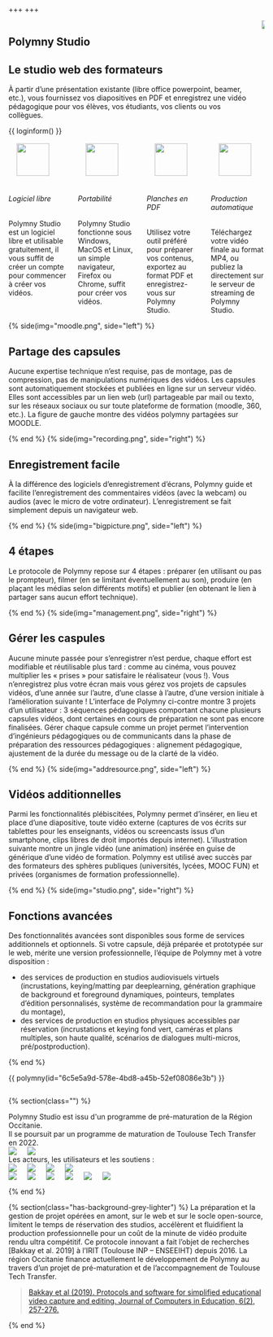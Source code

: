 +++
+++

<section class="section hero stamp-mobile">
<div class="hero-body">
<div class="container">
<div class="columns is-desktop is-vcentered">
<div class="column is-6 content">

<h1 class="title is-spaced is-1">Polymny Studio</h1>
<h2 class="subtitle is-3">Le studio web des formateurs</h2>

<p class="subtitle">
À partir d’une présentation existante (libre office powerpoint, beamer, etc.),
vous fournissez vos diapositives en PDF et enregistrez une vidéo pédagogique
pour vos élèves, vos étudiants, vos clients ou vos collègues.
</p>

<div class="has-text-centered">
{{ loginform() }}
</div>

</div>
<div class="column is-4 is-offset-2">
<img class="hide-mobile" src="/img/favicon2.png">
</div>

</div>
</div>
</div>
</section>

<section class="hero has-background-success" style="overflow: hidden;">
<div class="container">
<div class="hero-body columns is-desktop is-centered content">

<div class="column is-3 has-text-centered">
<img style="height: 64px; margin: 16px;" src="/img/agpl.png">
<h6>Logiciel libre</h6>
<p class="is-size-6">Polymny Studio est un logiciel libre et utilisable gratuitement, il vous suffit de créer un compte pour commencer à créer vos vidéos.</p>
</div>

<div class="column is-3 has-text-centered">
<img style="height: 64px; margin: 16px;" src="/img/portability.png">
<h6>Portabilité</h6>
<p class="is-size-6">Polymny Studio fonctionne sous Windows, MacOS et Linux, un simple navigateur, Firefox ou Chrome, suffit pour créer vos vidéos.</p>
</div>

<div class="column is-3 has-text-centered">
<img style="height: 64px; margin: 16px;" src="/img/pdf.png">
<h6>Planches en PDF</h6>
<p class="is-size-6">Utilisez votre outil préféré pour préparer vos contenus, exportez au format PDF et enregistrez-vous sur Polymny Studio.</p>
</div>

<div class="column is-3 has-text-centered">
<img style="height: 64px; margin: 16px;" src="/img/play.png">
<h6>Production automatique</h6>
<p class="is-size-6">Téléchargez votre vidéo finale au format MP4, ou publiez la directement sur le serveur de streaming de Polymny Studio.</p>
</div>

</div>
</div>
</section>

<section class="hero is-large has-carousel">
<div id="features" class="hero-carousel">
{% side(img="moodle.png", side="left") %}
<h2>Partage des capsules</h2>
<p>
Aucune expertise technique n’est requise, pas de montage, pas de compression,
pas de manipulations numériques des vidéos. Les capsules sont automatiquement
stockées et publiées en ligne sur un serveur vidéo. Elles sont accessibles par
un lien web (url) partageable par mail ou texto, sur les réseaux sociaux ou sur
toute plateforme de formation (moodle, 360, etc.). La figure de gauche montre
des vidéos polymny partagées sur MOODLE.
</p>
{% end %}
{% side(img="recording.png", side="right") %}
<h2>Enregistrement facile</h2>
<p>
À la différence des logiciels d’enregistrement d’écrans, Polymny guide et
facilite l’enregistrement des commentaires vidéos (avec la webcam) ou audios
(avec le micro de votre ordinateur). L’enregistrement se fait simplement depuis
un navigateur web.
</p>
{% end %}
{% side(img="bigpicture.png", side="left") %}
<h2>4 étapes</h2>
<p>
Le protocole de Polymny repose sur 4 étapes : préparer (en utilisant ou pas le
prompteur), filmer (en se limitant éventuellement au son), produire (en plaçant
les médias selon différents motifs) et publier (en obtenant le lien à partager
sans aucun effort technique).
</p>
{% end %}
{% side(img="management.png", side="right") %}
<h2>Gérer les caspules</h2>
<p>
Aucune minute passée pour s’enregistrer n’est perdue, chaque effort est
modifiable et réutilisable plus tard : comme au cinéma, vous pouvez multiplier
les « prises » pour satisfaire le réalisateur (vous !). Vous n’enregistrez plus
votre écran mais vous gérez vos projets de capsules vidéos, d’une année sur
l’autre, d’une classe à l’autre, d’une version initiale à l’amélioration
suivante ! L’interface de Polymny ci-contre montre 3 projets d’un utilisateur :
3 séquences pédagogiques comportant chacune plusieurs capsules vidéos, dont
certaines en cours de préparation ne sont pas encore finalisées.
Gérer chaque capsule comme un projet permet l’intervention d’ingénieurs
pédagogiques ou de communicants dans la phase de préparation des ressources
pédagogiques : alignement pédagogique, ajustement de la durée du message ou de
la clarté de la vidéo.
</p>
{% end %}
{% side(img="addresource.png", side="left") %}
<h2>Vidéos additionnelles</h2>
<p>
Parmi les fonctionnalités plébiscitées, Polymny permet d’insérer, en lieu et
place d’une diapositive, toute vidéo externe (captures de vos écrits sur
tablettes pour les enseignants, vidéos ou screencasts issus d’un smartphone,
clips libres de droit importés depuis internet). L’illustration suivante montre
un jingle vidéo (une animation) insérée en guise de générique d’une vidéo de
formation. Polymny est utilisé avec succès par des formateurs des sphères
publiques (universités, lycées, MOOC FUN) et privées (organismes de formation
professionnelle).
</p>
{% end %}
{% side(img="studio.png", side="right") %}
<h2>Fonctions avancées</h2>
<p>
Des fonctionnalités avancées sont disponibles sous forme de services
additionnels et optionnels. Si votre capsule, déjà préparée et prototypée sur
le web, mérite une version professionnelle, l’équipe de Polymny met à votre
disposition :
<ul>
<li>
des services de production en studios audiovisuels virtuels (incrustations,
keying/matting par deeplearning, génération graphique de background et
foreground dynamiques, pointeurs, templates d’édition personnalisés, système de
recommandation pour la grammaire du montage),
</li>
<li>
des services de production en studios physiques accessibles par réservation
(incrustations et keying fond vert, caméras et plans multiples, son haute
qualité, scénarios de dialogues multi-micros, pré/postproduction).
</li>
</ul>
</p>
{% end %}
</div>
<div class="hero-head"></div>
<div class="hero-body has-text-centered">
</div>
</section>
<script>
bulmaCarousel.attach('#features', {
    loop: true,
    autoplay: true,
    autoplaySpeed: 5000,
    duration: 1000,
});
</script>

<section class="section hero has-background-success stamp">
<div class="hero-body">
<div class="container">
<div class="columns is-desktop">
<div class="column is-8 is-offset-2 content has-text-centered">

{{ polymny(id="6c5e5a9d-578e-4bd8-a45b-52ef08086e3b") }}

</div>
</div>
</div>
</div>
</section>

{% section(class="") %}

<div class="column is-8 is-offset-2 content has-text-centered">
Polymny Studio est issu d'un programme de pré-maturation de la Région
Occitanie.<br/>
Il se poursuit par un programme de maturation de Toulouse Tech Transfer en
2022.
</div>

<div class="columns is-vcentered is-centered m-1">
<img src="/img/logoRegionOccitanie.png">
<a href="https://www.toulouse-tech-transfer.com/"><img class="m-1" src="/img/logoTTT.png"></a>
</div>

<div class="column is-8 is-offset-2 content has-text-centered">
Les acteurs, les utilisateurs et les soutiens :
</div>

<div class="columns is-vcentered is-centered m-1">
<a href="https://www.irit.fr/"><img class="m-1" src="/img/logoIRIT.png"></a>
<a href="https://www.cepfor.com/"><img class="m-1" src="/img/logoCEPFOR.png"></a>
<a href="http://www.ceresa.fr"><img class="m-1" src="/img/logoCERESA.png"></a>
<a href="https://www.inp-toulouse.fr/fr/toulouse-inp/dynamique-pedagogique.html"><img class="m-1" src="/img/logoDYP.png"></a>
</div>

<div class="columns is-vcentered is-centered m-1">
<a href="https://www.univ-toulouse.fr/"><img class="m-1" src="/img/logoUFT.png"></a>
<a href="https://www.inp-toulouse.fr/"><img class="m-1" src="/img/logoINP.png"></a>
<a href="https://www.enseeiht.fr/"><img class="m-1" src="/img/logoN7.png"></a>
<a href="https://www.univ-tlse2.fr/"><img class="m-1" src="/img/logoUT2J.png"></a>
<a href="https://www.inrae.fr/"><img class="m-1" src="/img/logoINRAE.png"></a>
<a href="https://www.tice-education.fr/"><img class="m-1" src="/img/logoTiceEducation.png"></a>
</div>

{% end %}

{% section(class="has-background-grey-lighter") %}
La préparation et la gestion de projet opérées en amont, sur le web et sur le
socle open-source, limitent le temps de réservation des studios, accélèrent et
fluidifient la production professionnelle pour un coût de la minute de vidéo
produite rendu ultra compétitif. Ce protocole innovant a fait l’objet de
recherches [Bakkay et al. 2019] à l’IRIT (Toulouse INP – ENSEEIHT) depuis
2016. La région Occitanie finance actuellement le développement de Polymny au
travers d’un projet de pré-maturation et de l’accompagnement de Toulouse Tech
Transfer.

> [Bakkay et al (2019). Protocols and software for simplified educational video capture and editing. Journal of Computers in Education, 6(2), 257-276.](https://oatao.univ-toulouse.fr/24824/1/bakkay_24824.pdf)

{% end %}


